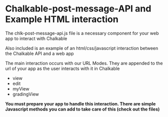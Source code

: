 <h1>Chalkable-post-message-API and Example HTML interaction</h1>

<p>The chlk-post-message-api.js file is a necessary component for your web app to interact with Chalkable</p>

<p>Also included is an example of an html/css/javascript interaction between the Chalkable API and a web app<p>

<p>The main interaction occurs with our URL Modes. They are appended to the url of your app as the user interacts with it in Chalkable</p>
<ul>
<li>view</li>
<li>edit</li>
<li>myView</li>
<li>gradingView</li>
</ul>

<b>You must prepare your app to handle this interaction. There are simple Javascript methods you can add to take care of this (check out the files)</b>